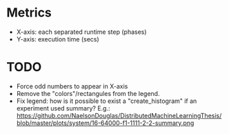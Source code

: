 # Metrics
* X-axis: each separated runtime step (phases)
* Y-axis: execution time (secs)

# TODO
* Force odd numbers to appear in X-axis
* Remove the "colors"/rectangules from the legend.
* Fix legend: how is it possible to exist a "create_histogram" if an experiment used summary? E.g.: https://github.com/NaelsonDouglas/DistributedMachineLearningThesis/blob/master/plots/system/16-64000-f1-1111-2-2-summary.png
